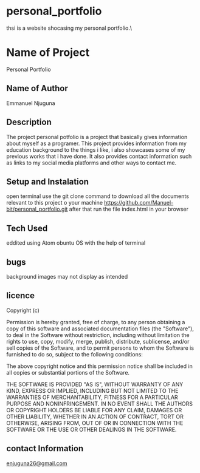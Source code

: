 # personal_portfolio
thsi is a website shocasing my personal portfolio.\
# Name of Project
Personal Portfolio
## Name of Author
Emmanuel Njuguna
## Description
The project personal potfolio is a project that basically gives information about myself as a programer. This project provides information 
from my education background to the things i like, i also showcases some of my previous works that i have done.
It also provides contact information such as links to my social media platforms and other ways to contact me.
## Setup and Instalation
open terminal
use the git clone command to download all the documents relevant to this project o your machine
https://github.com/Manuel-bit/personal_portfolio.git
after that run the file index.html in your browser
## Tech Used
eddited using Atom
obuntu OS
with the help of terminal
## bugs
background images may not display as intended
## licence
Copyright (c) <year> <copyright holders>

Permission is hereby granted, free of charge, to any person obtaining a copy
of this software and associated documentation files (the "Software"), to deal
in the Software without restriction, including without limitation the rights
to use, copy, modify, merge, publish, distribute, sublicense, and/or sell
copies of the Software, and to permit persons to whom the Software is
furnished to do so, subject to the following conditions:

The above copyright notice and this permission notice shall be included in all
copies or substantial portions of the Software.

THE SOFTWARE IS PROVIDED "AS IS", WITHOUT WARRANTY OF ANY KIND, EXPRESS OR
IMPLIED, INCLUDING BUT NOT LIMITED TO THE WARRANTIES OF MERCHANTABILITY,
FITNESS FOR A PARTICULAR PURPOSE AND NONINFRINGEMENT. IN NO EVENT SHALL THE
AUTHORS OR COPYRIGHT HOLDERS BE LIABLE FOR ANY CLAIM, DAMAGES OR OTHER
LIABILITY, WHETHER IN AN ACTION OF CONTRACT, TORT OR OTHERWISE, ARISING FROM,
OUT OF OR IN CONNECTION WITH THE SOFTWARE OR THE USE OR OTHER DEALINGS IN THE
SOFTWARE.
## contact Information
enjuguna26@gmail.com

